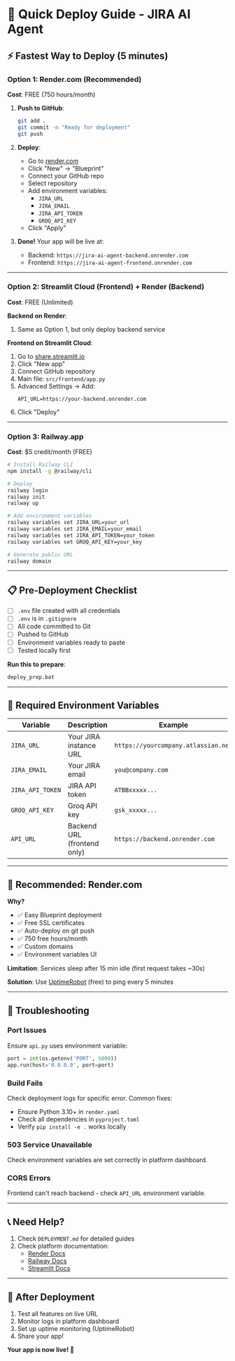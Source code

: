 # 🚀 Quick Deploy Guide - JIRA AI Agent

## ⚡ Fastest Way to Deploy (5 minutes)

### Option 1: Render.com (Recommended)

**Cost**: FREE (750 hours/month)

1. **Push to GitHub**:

   ```bash
   git add .
   git commit -m "Ready for deployment"
   git push
   ```

2. **Deploy**:

   - Go to [render.com](https://render.com)
   - Click "New" → "Blueprint"
   - Connect your GitHub repo
   - Select repository
   - Add environment variables:
     - `JIRA_URL`
     - `JIRA_EMAIL`
     - `JIRA_API_TOKEN`
     - `GROQ_API_KEY`
   - Click "Apply"

3. **Done!** Your app will be live at:
   - Backend: `https://jira-ai-agent-backend.onrender.com`
   - Frontend: `https://jira-ai-agent-frontend.onrender.com`

---

### Option 2: Streamlit Cloud (Frontend) + Render (Backend)

**Cost**: FREE (Unlimited)

**Backend on Render**:

1. Same as Option 1, but only deploy backend service

**Frontend on Streamlit Cloud**:

1. Go to [share.streamlit.io](https://share.streamlit.io)
2. Click "New app"
3. Connect GitHub repository
4. Main file: `src/frontend/app.py`
5. Advanced Settings → Add:
   ```
   API_URL=https://your-backend.onrender.com
   ```
6. Click "Deploy"

---

### Option 3: Railway.app

**Cost**: $5 credit/month (FREE)

```bash
# Install Railway CLI
npm install -g @railway/cli

# Deploy
railway login
railway init
railway up

# Add environment variables
railway variables set JIRA_URL=your_url
railway variables set JIRA_EMAIL=your_email
railway variables set JIRA_API_TOKEN=your_token
railway variables set GROQ_API_KEY=your_key

# Generate public URL
railway domain
```

---

## 📋 Pre-Deployment Checklist

- [ ] `.env` file created with all credentials
- [ ] `.env` is in `.gitignore`
- [ ] All code committed to Git
- [ ] Pushed to GitHub
- [ ] Environment variables ready to paste
- [ ] Tested locally first

**Run this to prepare**:

```bash
deploy_prep.bat
```

---

## 🔑 Required Environment Variables

| Variable         | Description                 | Example                             |
| ---------------- | --------------------------- | ----------------------------------- |
| `JIRA_URL`       | Your JIRA instance URL      | `https://yourcompany.atlassian.net` |
| `JIRA_EMAIL`     | Your JIRA email             | `you@company.com`                   |
| `JIRA_API_TOKEN` | JIRA API token              | `ATBBxxxxx...`                      |
| `GROQ_API_KEY`   | Groq API key                | `gsk_xxxxx...`                      |
| `API_URL`        | Backend URL (frontend only) | `https://backend.onrender.com`      |

---

## 🎯 Recommended: Render.com

**Why?**

- ✅ Easy Blueprint deployment
- ✅ Free SSL certificates
- ✅ Auto-deploy on git push
- ✅ 750 free hours/month
- ✅ Custom domains
- ✅ Environment variables UI

**Limitation**: Services sleep after 15 min idle (first request takes ~30s)

**Solution**: Use [UptimeRobot](https://uptimerobot.com) (free) to ping every 5 minutes

---

## 🐛 Troubleshooting

### Port Issues

Ensure `api.py` uses environment variable:

```python
port = int(os.getenv('PORT', 5000))
app.run(host='0.0.0.0', port=port)
```

### Build Fails

Check deployment logs for specific error. Common fixes:

- Ensure Python 3.10+ in `render.yaml`
- Check all dependencies in `pyproject.toml`
- Verify `pip install -e .` works locally

### 503 Service Unavailable

Check environment variables are set correctly in platform dashboard.

### CORS Errors

Frontend can't reach backend - check `API_URL` environment variable.

---

## 📞 Need Help?

1. Check `DEPLOYMENT.md` for detailed guides
2. Check platform documentation:
   - [Render Docs](https://render.com/docs)
   - [Railway Docs](https://docs.railway.app)
   - [Streamlit Docs](https://docs.streamlit.io/streamlit-community-cloud)

---

## 🎉 After Deployment

1. Test all features on live URL
2. Monitor logs in platform dashboard
3. Set up uptime monitoring (UptimeRobot)
4. Share your app!

**Your app is now live! 🚀**
